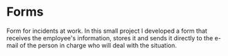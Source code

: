 # Forms
 Form for incidents at work.
In this small project I developed a form that receives the employee's information, stores it and sends it directly to the e-mail of the person in charge who will deal with the situation.
